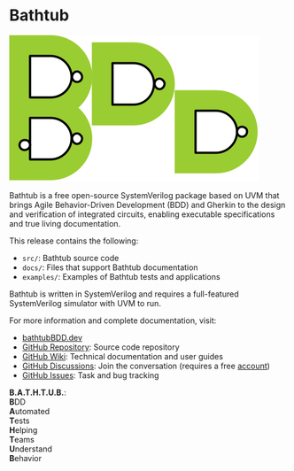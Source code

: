 # Bathtub

![Bathtub_Logo](docs/assets/Bathtub_Logo.png)

Bathtub is a free open-source
SystemVerilog package
based on UVM 
that brings Agile Behavior-Driven Development (BDD)
and Gherkin
to the design and verification of integrated circuits,
enabling executable specifications and true living documentation.

This release contains the following:

* `src/`: Bathtub source code
* `docs/`: Files that support Bathtub documentation
* `examples/`: Examples of Bathtub tests and applications

Bathtub is written in SystemVerilog and requires a full-featured SystemVerilog simulator with UVM to run.

For more information and complete documentation, visit:
* [bathtubBDD.dev](https://bathtubbdd.dev)
* [GitHub Repository](https://github.com/williaml33moore/bathtub): Source code repository
* [GitHub Wiki](https://github.com/williaml33moore/bathtub/wiki): Technical documentation and user guides
* [GitHub Discussions](https://github.com/williaml33moore/bathtub/discussions): Join the conversation (requires a free [account](https://github.com/signup?ref_cta=Sign+up&ref_loc=header+logged+out&ref_page=%2F%3Cuser-name%3E%2F%3Crepo-name%3E%2Fdiscussions%2Findex&source=header-repo&source_repo=williaml33moore%2Fbathtub_))
* [GitHub Issues](https://github.com/williaml33moore/bathtub/issues): Task and bug tracking


**B.A.T.H.T.U.B.**: \
**B**DD \
**A**utomated \
**T**ests \
**H**elping \
**T**eams \
**U**nderstand \
**B**ehavior


